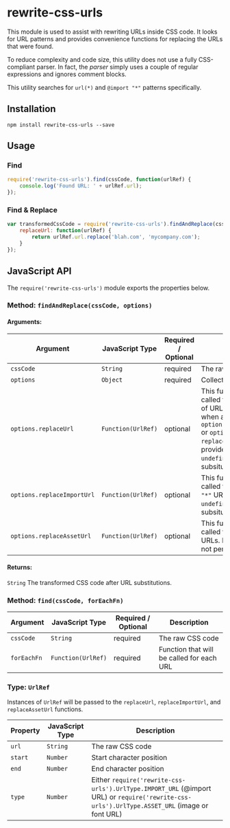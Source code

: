 rewrite-css-urls
================

This module is used to assist with rewriting URLs inside CSS code.
It looks for URL patterns and provides convenience functions for
replacing the URLs that were found.

To reduce complexity and code size, this utility does not use
a fully CSS-compliant parser. In fact, the _parser_ simply uses
a couple of regular expressions and ignores comment blocks.

This utility searches for `url(*)` and `@import "*"` patterns specifically.

## Installation

`npm install rewrite-css-urls --save`

## Usage

### Find
```javascript
require('rewrite-css-urls').find(cssCode, function(urlRef) {
    console.log('Found URL: ' + urlRef.url);
});
```

### Find & Replace
```javascript
var transformedCssCode = require('rewrite-css-urls').findAndReplace(cssCode, {
    replaceUrl: function(urlRef) {
        return urlRef.url.replace('blah.com', 'mycompany.com');
    }
});
```

## JavaScript API

The `require('rewrite-css-urls')` module exports the properties below.

### Method: `findAndReplace(cssCode, options)`

#### Arguments:

| Argument                   | JavaScript Type    | Required / Optional | Description |
|----------------------------|--------------------|-------------------|---------------|
| `cssCode`                  | `String`           | required          | The raw CSS code |
| `options`                  | `Object`           | required          | Collection of options |
| `options.replaceUrl`       | `Function(UrlRef)` | optional          | This function will be called to replace all types of URLs and will be used when a more specific `options.replaceImportUrl` or `options. replaceAssetUrl ` is not provided. Return `undefined` to not perform subsitution. |
| `options.replaceImportUrl` | `Function(UrlRef)` | optional          | This function will be called to replace `@import "*"` URLs. Return `undefined` to not perform subsitution. |
| `options.replaceAssetUrl`  | `Function(UrlRef)` | optional          | This function will be called to replace `url(*)` URLs. Return `undefined` to not perform subsitution. |

#### Returns:

`String` The transformed CSS code after URL substitutions.

### Method: `find(cssCode, forEachFn)`

| Argument                   | JavaScript Type    | Required / Optional | Description |
|----------------------------|--------------------|---------------------|---------------|
| `cssCode`                  | `String`           | required            | The raw CSS code |
| `forEachFn`                | `Function(UrlRef)` | required            | Function that will be called for each URL |

### Type: `UrlRef`

Instances of `UrlRef` will be passed to the `replaceUrl`, `replaceImportUrl`,
and `replaceAssetUrl` functions.

| Property    | JavaScript Type    | Description |
|-------------|--------------------|-------------|
| `url`       | `String`           | The raw CSS code |
| `start`     | `Number`           | Start character position |
| `end`       | `Number`           | End character position |
| `type`      | `Number`           | Either `require('rewrite-css-urls').UrlType.IMPORT_URL` (@import URL) or `require('rewrite-css-urls').UrlType.ASSET_URL` (image or font URL) |